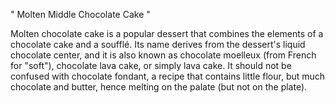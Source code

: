 " Molten Middle Chocolate Cake "

 Molten chocolate cake is a popular dessert that combines the elements of a chocolate cake and a soufflé. Its name derives from the dessert's liquid chocolate center, and it is also known as chocolate moelleux (from French for "soft"), chocolate lava cake, or simply lava cake. It should not be confused with chocolate fondant, a recipe that contains little flour, but much chocolate and butter, hence melting on the palate (but not on the plate).


